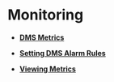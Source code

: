 # Monitoring<a name="EN-US_TOPIC_0143117207"></a>

-   **[DMS Metrics](dms-metrics.md)**  

-   **[Setting DMS Alarm Rules](setting-dms-alarm-rules.md)**  

-   **[Viewing Metrics](viewing-metrics.md)**  


